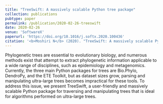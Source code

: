 ```yaml
---
title: "TreeSwift: A massively scalable Python tree package"
collection: publications
pubtype: paper
permalink: /publication/2020-02-26-treeswift
date: 2020-02-26
venue: 'SoftwareX'
paperurl: 'https://doi.org/10.1016/j.softx.2020.100436'
citation: '<b>Moshiri N</b> (2020). "TreeSwift: A massively scalable Python tree package." <i>SoftwareX</i>. 11:100436. <a href="https://doi.org/10.1016/j.softx.2020.100436" target="_blank">doi:10.1016/j.softx.2020.100436</a>'
---
```

Phylogenetic trees are essential to evolutionary biology, and numerous methods exist that attempt to extract phylogenetic information applicable to a wide range of disciplines, such as epidemiology and metagenomics. Currently, the three main Python packages for trees are Bio.Phylo, DendroPy, and the ETE Toolkit, but as dataset sizes grow, parsing and manipulating ultra-large trees becomes impractical for these tools. To address this issue, we present TreeSwift, a user-friendly and massively scalable Python package for traversing and manipulating trees that is ideal for algorithms performed on ultra-large trees.
